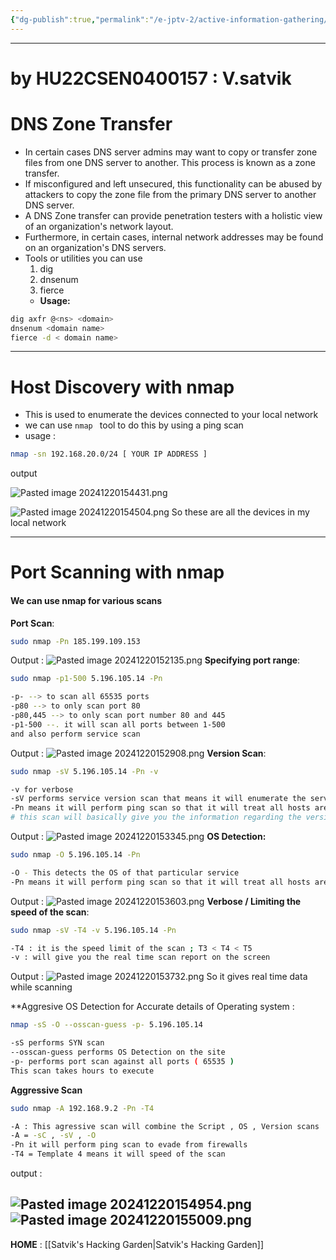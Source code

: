 ```yaml
---
{"dg-publish":true,"permalink":"/e-jptv-2/active-information-gathering/","title":"Active Information Gathering","tags":["ejptv2","information-gathering","nmap"]}
---
```


----

# by HU22CSEN0400157 : V.satvik
# DNS Zone Transfer 

+ In certain cases DNS server admins may want to copy or transfer zone files from one DNS server to another. This process is known as a zone transfer.
+ If misconfigured and left unsecured, this functionality can be abused by attackers to copy the zone file from the primary DNS server to another DNS server. 
+ A DNS Zone transfer can provide penetration testers with a holistic view of an organization's network layout. 
+ Furthermore, in certain cases, internal network addresses may be found on an organization's DNS servers.
+ Tools or utilities you can use 
  1. dig
  2. dnsenum
  3. fierce
  - **Usage:**
```bash
dig axfr @<ns> <domain>
dnsenum <domain name>
fierce -d < domain name>
```
---
# Host Discovery with nmap

- This is used to enumerate the devices connected to your local network 
- we can use `nmap ` tool to do this by using a ping scan 
- usage : 
```bash
nmap -sn 192.168.20.0/24 [ YOUR IP ADDRESS ]
```


output 

![Pasted image 20241220154431.png](/img/user/Pasted%20image%2020241220154431.png)

![Pasted image 20241220154504.png](/img/user/Pasted%20image%2020241220154504.png)
So these are all the devices in my local network

-----


# Port Scanning with nmap

#### We can use nmap for various scans 

**Port Scan**:
```bash
sudo nmap -Pn 185.199.109.153
```
Output : 
![Pasted image 20241220152135.png](/img/user/Pasted%20image%2020241220152135.png)
**Specifying port range**:
```bash
sudo nmap -p1-500 5.196.105.14 -Pn

-p- --> to scan all 65535 ports
-p80 --> to only scan port 80
-p80,445 --> to only scan port number 80 and 445
-p1-500 --. it will scan all ports between 1-500
and also perform service scan

```

Output : 
![Pasted image 20241220152908.png](/img/user/Pasted%20image%2020241220152908.png)
**Version Scan**:
```bash
sudo nmap -sV 5.196.105.14 -Pn -v

-v for verbose
-sV performs service version scan that means it will enumerate the services of that host and its versions
-Pn means it will perform ping scan so that it will treat all hosts are online and prevents blocking from the firewall
# this scan will basically give you the information regarding the versions of the particular Services
```
Output : 
![Pasted image 20241220153345.png](/img/user/Pasted%20image%2020241220153345.png)
**OS Detection:**
```bash
sudo nmap -O 5.196.105.14 -Pn

-O - This detects the OS of that particular service
-Pn means it will perform ping scan so that it will treat all hosts are online and prevents blocking from the firewall
```
Output : 
![Pasted image 20241220153603.png](/img/user/Pasted%20image%2020241220153603.png)
**Verbose / Limiting the speed of the scan**:
```bash
sudo nmap -sV -T4 -v 5.196.105.14 -Pn

-T4 : it is the speed limit of the scan ; T3 < T4 < T5
-v : will give you the real time scan report on the screen
```
Output : 
![Pasted image 20241220153732.png](/img/user/Pasted%20image%2020241220153732.png)
So it gives real time data while scanning 

**Aggresive OS Detection for Accurate details of Operating system :
```bash
nmap -sS -O --osscan-guess -p- 5.196.105.14

-sS performs SYN scan
--osscan-guess performs OS Detection on the site
-p- performs port scan against all ports ( 65535 )
This scan takes hours to execute 
```


**Aggressive Scan**
```bash
sudo nmap -A 192.168.9.2 -Pn -T4

-A : This agressive scan will combine the Script , OS , Version scans
-A = -sC , -sV , -O
-Pn it will perform ping scan to evade from firewalls
-T4 = Template 4 means it will speed of the scan
```

output :

![Pasted image 20241220154954.png](/img/user/Pasted%20image%2020241220154954.png)
![Pasted image 20241220155009.png](/img/user/Pasted%20image%2020241220155009.png)
-----
**HOME** : [[Satvik's Hacking Garden\|Satvik's Hacking Garden]]
